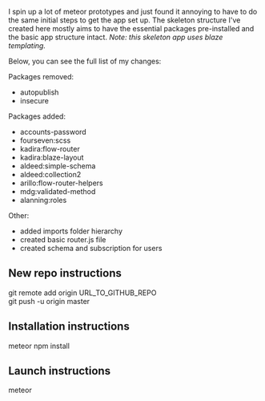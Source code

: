 I spin up a lot of meteor prototypes and just found it annoying to have to do the same initial steps to get the app set up. The skeleton structure I've created here mostly aims to have the essential packages pre-installed and the basic app structure intact. *Note: this skeleton app uses blaze templating.*

Below, you can see the full list of my changes:

Packages removed:
- autopublish
- insecure

Packages added:
- accounts-password
- fourseven:scss
- kadira:flow-router
- kadira:blaze-layout
- aldeed:simple-schema
- aldeed:collection2
- arillo:flow-router-helpers
- mdg:validated-method
- alanning:roles

Other:
- added imports folder hierarchy
- created basic router.js file
- created schema and subscription for users

## New repo instructions
git remote add origin URL_TO_GITHUB_REPO    
git push -u origin master

## Installation instructions
meteor npm install

## Launch instructions
meteor

